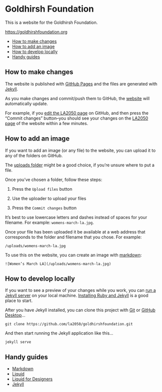 
# Goldhirsh Foundation

This is a website for the Goldhirsh Foundation.

https://goldhirshfoundation.org

* [How to make changes](#how-to-make-changes)
* [How to add an image](#how-to-add-an-image)
* [How to develop locally](#how-to-develop-locally)
* [Handy guides](#handy-guides)

## How to make changes

The website is published with [GitHub Pages](https://pages.github.com) and the files are generated with [Jekyll](https://jekyllrb.com).

As you make changes and commit/push them to GitHub, the [website](https://goldhirshfoundation.org) will automatically update.

For example, if you [edit the LA2050 page](https://github.com/la2050/goldhirshfoundation/edit/master/la2050.markdown) on GitHub, and then press the “Commit changes” button–you should see your changes on the [LA2050 page](https://goldhirshfoundation.org/la2050/) of the website within a few minutes.

## How to add an image

If you want to add an image (or any file) to the website, you can upload it to any of the folders on GitHub.

The [uploads folder](https://github.com/la2050/goldhirshfoundation/tree/master/uploads) might be a good choice, if you’re unsure where to put a file.

Once you’ve chosen a folder, follow these steps:

1. Press the `Upload files` button

2. Use the uploader to upload your files

3. Press the `Commit changes` button

It’s best to use lowercase letters and dashes instead of spaces for your filename. For example: `womens-march-la.jpg`.

Once your file has been uploaded it be available at a web address that corresponds to the folder and filename that you chose. For example:

```
/uploads/womens-march-la.jpg
```

To use this on the website, you can create an image with [markdown](https://guides.github.com/features/mastering-markdown/):

```
![Women’s March LA](/uploads/womens-march-la.jpg)
```

## How to develop locally

If you want to see a preview of your changes while you work, you can [run a Jekyll server](https://jekyllrb.com) on your local machine. [Installing Ruby and Jekyll](https://jekyllrb.com/docs/installation/) is a good place to start.

After you have Jekyll installed, you can clone this project with [Git](https://git-scm.com) or [GitHub Desktop](https://desktop.github.com)…

```
git clone https://github.com/la2050/goldhirshfoundation.git
```

And then start running the Jekyll application like this...

```
jekyll serve
```

## Handy guides

* [Markdown](https://guides.github.com/features/mastering-markdown/)
* [Liquid](https://shopify.github.io/liquid/)
* [Liquid for Designers](https://github.com/Shopify/liquid/wiki/Liquid-for-Designers)
* [Jekyll](https://jekyllrb.com/docs/home/)

